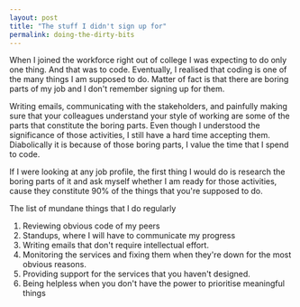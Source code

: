 ```yaml
---
layout: post
title: "The stuff I didn't sign up for" 
permalink: doing-the-dirty-bits
--- 
```


When I joined the workforce right out of college I was expecting to do only one thing. And that was to code. Eventually, I realised that coding is one of the many things I am supposed to do.  Matter of fact is that there are boring parts of my job and I don't remember signing up for them. 

Writing emails, communicating with the stakeholders, and painfully making sure that your colleagues understand your style of working are some of the parts that constitute the boring parts. Even though I understood the significance of those activities, I still have a hard time accepting them. Diabolically it is because of those boring parts, I value the time that I spend to code. 

If I were looking at any job profile, the first thing I would do is research the boring parts of it and ask myself whether I am ready for those activities, cause they constitute 90% of the things that you're supposed to do. 
 

The list of mundane things that I do regularly
1. Reviewing obvious code of my peers 
2. Standups, where I will have to communicate my progress 
3. Writing emails that don't require intellectual effort. 
4. Monitoring the services and fixing them when they're down for the most obvious reasons. 
5. Providing support for the services that you haven't designed. 
6. Being helpless when you don't have the power to prioritise meaningful things 

